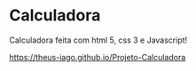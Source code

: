 # Calculadora
Calculadora feita com html 5, css 3 e Javascript!

https://theus-iago.github.io/Projeto-Calculadora 
